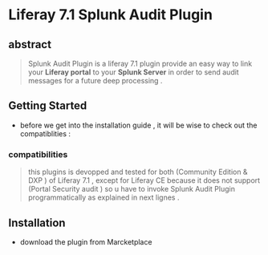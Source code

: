 #  Liferay 7.1 Splunk Audit Plugin 
## abstract 
>Splunk Audit Plugin is a liferay 7.1  plugin provide an easy way  to link your **Liferay portal** to your **Splunk Server** in order to send audit messages for a future deep processing .


## Getting Started
* before we get into the installation guide , it will be wise to check out the compatiblities :

### compatibilities
  > this plugins is devopped and tested for both (Community Edition & DXP ) of Liferay  7.1 , 
        except for Liferay CE because it does not support (Portal Security audit ) so u have to 
        invoke Splunk Audit Plugin programmatically  as explained in next lignes .
            
## Installation 
* download the plugin from Marcketplace  


